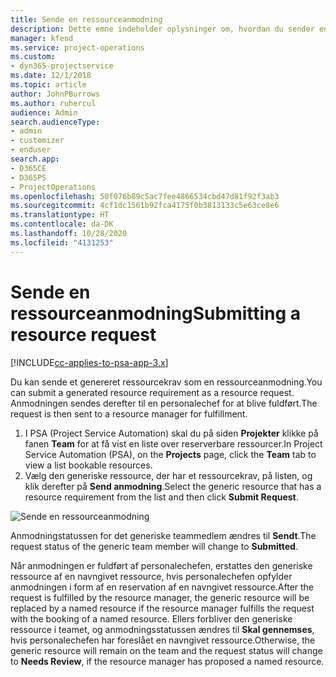 ```yaml
---
title: Sende en ressourceanmodning
description: Dette emne indeholder oplysninger om, hvordan du sender en anmodning om en projektressource.
manager: kfend
ms.service: project-operations
ms.custom:
- dyn365-projectservice
ms.date: 12/1/2018
ms.topic: article
author: JohnPBurrows
ms.author: ruhercul
audience: Admin
search.audienceType:
- admin
- customizer
- enduser
search.app:
- D365CE
- D365PS
- ProjectOperations
ms.openlocfilehash: 50f076b89c5ac7fee4866534cbd47d81f92f3ab3
ms.sourcegitcommit: 4cf1dc1561b92fca4175f0b3813133c5e63ce8e6
ms.translationtype: HT
ms.contentlocale: da-DK
ms.lasthandoff: 10/28/2020
ms.locfileid: "4131253"
---
```

# <a name="submitting-a-resource-request"></a><span data-ttu-id="62096-103">Sende en ressourceanmodning</span><span class="sxs-lookup"><span data-stu-id="62096-103">Submitting a resource request</span></span>

[!INCLUDE[cc-applies-to-psa-app-3.x](../includes/cc-applies-to-psa-app-3x.md)]

<span data-ttu-id="62096-104">Du kan sende et genereret ressourcekrav som en ressourceanmodning.</span><span class="sxs-lookup"><span data-stu-id="62096-104">You can submit a generated resource requirement as a resource request.</span></span> <span data-ttu-id="62096-105">Anmodningen sendes derefter til en personalechef for at blive fuldført.</span><span class="sxs-lookup"><span data-stu-id="62096-105">The request is then sent to a resource manager for fulfillment.</span></span>

1. <span data-ttu-id="62096-106">I PSA (Project Service Automation) skal du på siden **Projekter** klikke på fanen **Team** for at få vist en liste over reserverbare ressourcer.</span><span class="sxs-lookup"><span data-stu-id="62096-106">In Project Service Automation (PSA), on the **Projects** page, click the **Team** tab to view a list bookable resources.</span></span> 
2. <span data-ttu-id="62096-107">Vælg den generiske ressource, der har et ressourcekrav, på listen, og klik derefter på **Send anmodning**.</span><span class="sxs-lookup"><span data-stu-id="62096-107">Select the generic resource that has a resource requirement from the list and then click **Submit Request**.</span></span>

![Sende en ressourceanmodning](media/RM-how-to-18.png)

<span data-ttu-id="62096-109">Anmodningstatussen for det generiske teammedlem ændres til **Sendt**.</span><span class="sxs-lookup"><span data-stu-id="62096-109">The request status of the generic team member will change to **Submitted**.</span></span>

<span data-ttu-id="62096-110">Når anmodningen er fuldført af personalechefen, erstattes den generiske ressource af en navngivet ressource, hvis personalechefen opfylder anmodningen i form af en reservation af en navngivet ressource.</span><span class="sxs-lookup"><span data-stu-id="62096-110">After the request is fulfilled by the resource manager, the generic resource will be replaced by a named resource if the resource manager fulfills the request with the booking of a named resource.</span></span> <span data-ttu-id="62096-111">Ellers forbliver den generiske ressource i teamet, og anmodningsstatussen ændres til **Skal gennemses**, hvis personalechefen har foreslået en navngivet ressource.</span><span class="sxs-lookup"><span data-stu-id="62096-111">Otherwise, the generic resource will remain on the team and the request status will change to **Needs Review**, if the resource manager has proposed a named resource.</span></span>
